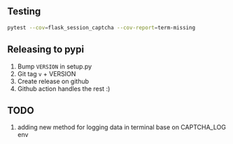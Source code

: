 ## Testing

```bash
pytest --cov=flask_session_captcha --cov-report=term-missing
```

## Releasing to pypi
1. Bump `VERSION` in setup.py
2. Git tag `v` + VERSION
3. Create release on github
4. Github action handles the rest :)




## TODO
1. adding new method for logging data in terminal base on CAPTCHA_LOG env